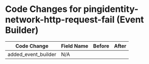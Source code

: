 # Code Changes for pingidentity-network-http-request-fail (Event Builder)

| Code Change | Field Name | Before | After |
|-------------|------------|--------|-------|
| added_event_builder | N/A |  |  |